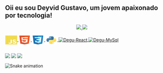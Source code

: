 ## Oii eu sou Deyvid Gustavo, um jovem apaixonado por tecnologia!
<div align="center">
  <a href="https://github.com/degu0">
  <img height="165em" src="https://github-readme-stats.vercel.app/api?username=degu0&show_icons=true&theme=radical&include_all_commits=true&count_private=true"/>
  <img height="165em" src="https://github-readme-stats.vercel.app/api/top-langs/?username=degu0&layout=compact&langs_count=7&theme=radical"/>
</div>
<div style="display: inline_block"><br>
  <img align="center" alt="Degu-Js" height="30" width="40" src="https://raw.githubusercontent.com/devicons/devicon/master/icons/javascript/javascript-plain.svg">
  <img align="center" alt="Degu-HTML" height="30" width="40" src="https://raw.githubusercontent.com/devicons/devicon/master/icons/html5/html5-original.svg">
  <img align="center" alt="Degu-CSS" height="30" width="40" src="https://raw.githubusercontent.com/devicons/devicon/master/icons/css3/css3-original.svg">
  <img align="center" alt="Degu-Python" height="30" width="40" src="https://raw.githubusercontent.com/devicons/devicon/master/icons/python/python-original.svg">
  <img align="center" alt="Degu-React" height="40" width="50" src="https://cdn.jsdelivr.net/gh/devicons/devicon/icons/php/php-plain.svg">
  <img align="center" alt="Degu-MySql" height="50" width="60" src="https://cdn.jsdelivr.net/gh/devicons/devicon/icons/mysql/mysql-original-wordmark.svg">
</div>

  ##
 
<div> 
  <a href="https://instagram.com/degu.yu" target="_blank"><img src="https://img.shields.io/badge/-Instagram-%23E4405F?style=for-the-badge&logo=instagram&logoColor=white" target="_blank"></a>
  <a href = "mailto:yatog2013@gmail.com"><img src="https://img.shields.io/badge/-Gmail-%23333?style=for-the-badge&logo=gmail&logoColor=white" target="_blank"></a>
  <a href="https://www.linkedin.com/in/deyvid-gustavo-0642a2235" target="_blank"><img src="https://img.shields.io/badge/-LinkedIn-%230077B5?style=for-the-badge&logo=linkedin&logoColor=white" target="_blank"></a> 
 
  ![Snake animation](https://github.com/degu0/degu0/blob/output/github-contribution-grid-snake.svg)
 
</div>
